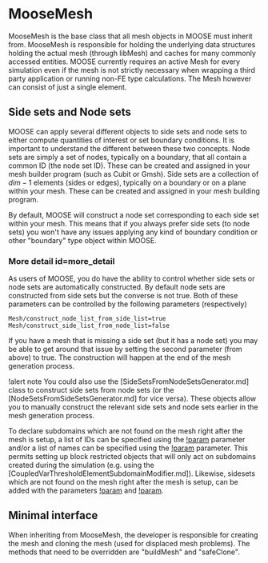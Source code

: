 # MooseMesh

MooseMesh is the base class that all mesh objects in MOOSE must inherit from. MooseMesh is responsible for holding the underlying
data structures holding the actual mesh (through libMesh) and caches for many commonly accessed entities. MOOSE currently requires
an active Mesh for every simulation even if the mesh is not strictly necessary when wrapping a third party application or running
non-FE type calculations. The Mesh however can consist of just a single element.

## Side sets and Node sets

MOOSE can apply several different objects to side sets and node sets to either compute quantities of interest or set boundary
conditions. It is important to understand the different between these two concepts. Node sets are simply a set of nodes, typically on
a boundary, that all contain a common ID (the node set ID). These can be created and assigned in your mesh builder program (such
as Cubit or Gmsh). Side sets are a collection of $dim - 1$ elements (sides or edges), typically on a boundary or on a plane within
your mesh. These can be created and assigned in your mesh building program.

By default, MOOSE will construct a node set corresponding to each side set within your mesh. This means that if you always prefer
side sets (to node sets) you won't have any issues applying any kind of boundary condition or other "boundary" type object within
MOOSE.

### More detail id=more_detail

As users of MOOSE, you do have the ability to control whether side sets or node sets are automatically constructed. By default
node sets are constructed from side sets but the converse is not true. Both of these parameters can be controlled by the following
parameters (respectively)

```
Mesh/construct_node_list_from_side_list=true
Mesh/construct_side_list_from_node_list=false
```

If you have a mesh that is missing a side set (but it has a node set) you may be able to get around that issue by setting
the second parameter (from above) to true. The construction will happen at the end of the mesh generation process.

!alert note
You could also use the [SideSetsFromNodeSetsGenerator.md] class to construct side sets from node
sets (or the [NodeSetsFromSideSetsGenerator.md] for vice versa). These objects allow you to manually
construct the relevant side sets and node sets earlier in the mesh generation process.

To declare subdomains which are not found on the mesh right after the mesh is setup, a list of IDs can be
specified using the [!param](/Mesh/MeshGeneratorMesh/add_subdomain_ids) parameter and/or a list of names can be specified using the
[!param](/Mesh/MeshGeneratorMesh/add_subdomain_names) parameter. This permits setting up block restricted objects that will only act
on subdomains created during the simulation (e.g. using the [CoupledVarThresholdElementSubdomainModifier.md]).
Likewise, sidesets which are not found on the mesh right after the mesh is setup, can be added with the parameters
[!param](/Mesh/MeshGeneratorMesh/add_sideset_ids) and [!param](/Mesh/MeshGeneratorMesh/add_sideset_names).

## Minimal interface

When inheriting from MooseMesh, the developer is responsible for creating the mesh and cloning the mesh (used for displaced mesh problems).
The methods that need to be overridden are "buildMesh" and "safeClone".
